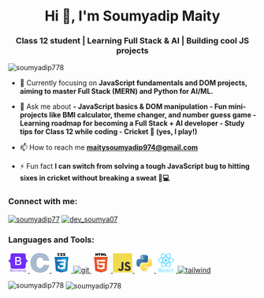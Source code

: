 <h1 align="center">Hi 👋, I'm Soumyadip Maity</h1>
<h3 align="center">Class 12 student | Learning Full Stack & AI | Building cool JS projects</h3>

<p align="left"> <img src="https://komarev.com/ghpvc/?username=soumyadip778&label=Profile%20views&color=0e75b6&style=flat" alt="soumyadip778" /> </p>

- 🌱 Currently focusing on **JavaScript fundamentals and DOM projects, aiming to master Full Stack (MERN) and Python for AI/ML.**

- 💬 Ask me about **- JavaScript basics & DOM manipulation - Fun mini-projects like BMI calculator, theme changer, and number guess game - Learning roadmap for becoming a Full Stack + AI developer - Study tips for Class 12 while coding - Cricket 🏏 (yes, I play!)**

- 📫 How to reach me **maitysoumyadip974@gmail.com**

- ⚡ Fun fact **I can switch from solving a tough JavaScript bug to hitting sixes in cricket without breaking a sweat 🏏💻**

<h3 align="left">Connect with me:</h3>
<p align="left">
<a href="https://linkedin.com/in/soumyadip77" target="blank"><img align="center" src="https://raw.githubusercontent.com/rahuldkjain/github-profile-readme-generator/master/src/images/icons/Social/linked-in-alt.svg" alt="soumyadip77" height="30" width="40" /></a>
<a href="https://instagram.com/dev_soumya07" target="blank"><img align="center" src="https://raw.githubusercontent.com/rahuldkjain/github-profile-readme-generator/master/src/images/icons/Social/instagram.svg" alt="dev_soumya07" height="30" width="40" /></a>
</p>

<h3 align="left">Languages and Tools:</h3>
<p align="left"> <a href="https://getbootstrap.com" target="_blank" rel="noreferrer"> <img src="https://raw.githubusercontent.com/devicons/devicon/master/icons/bootstrap/bootstrap-plain-wordmark.svg" alt="bootstrap" width="40" height="40"/> </a> <a href="https://www.cprogramming.com/" target="_blank" rel="noreferrer"> <img src="https://raw.githubusercontent.com/devicons/devicon/master/icons/c/c-original.svg" alt="c" width="40" height="40"/> </a> <a href="https://www.w3schools.com/css/" target="_blank" rel="noreferrer"> <img src="https://raw.githubusercontent.com/devicons/devicon/master/icons/css3/css3-original-wordmark.svg" alt="css3" width="40" height="40"/> </a> <a href="https://git-scm.com/" target="_blank" rel="noreferrer"> <img src="https://www.vectorlogo.zone/logos/git-scm/git-scm-icon.svg" alt="git" width="40" height="40"/> </a> <a href="https://www.w3.org/html/" target="_blank" rel="noreferrer"> <img src="https://raw.githubusercontent.com/devicons/devicon/master/icons/html5/html5-original-wordmark.svg" alt="html5" width="40" height="40"/> </a> <a href="https://developer.mozilla.org/en-US/docs/Web/JavaScript" target="_blank" rel="noreferrer"> <img src="https://raw.githubusercontent.com/devicons/devicon/master/icons/javascript/javascript-original.svg" alt="javascript" width="40" height="40"/> </a> <a href="https://www.python.org" target="_blank" rel="noreferrer"> <img src="https://raw.githubusercontent.com/devicons/devicon/master/icons/python/python-original.svg" alt="python" width="40" height="40"/> </a> <a href="https://reactjs.org/" target="_blank" rel="noreferrer"> <img src="https://raw.githubusercontent.com/devicons/devicon/master/icons/react/react-original-wordmark.svg" alt="react" width="40" height="40"/> </a> <a href="https://tailwindcss.com/" target="_blank" rel="noreferrer"> <img src="https://www.vectorlogo.zone/logos/tailwindcss/tailwindcss-icon.svg" alt="tailwind" width="40" height="40"/> </a> </p>

<p><img align="left" src="https://github-readme-stats.vercel.app/api/top-langs?username=soumyadip778&show_icons=true&locale=en&layout=compact" alt="soumyadip778" /></p>

<p>&nbsp;<img align="center" src="https://github-readme-stats.vercel.app/api?username=soumyadip778&show_icons=true&locale=en" alt="soumyadip778" /></p>
